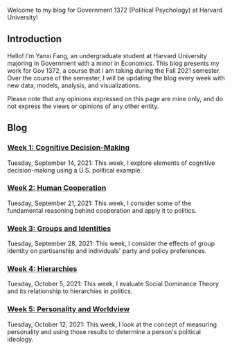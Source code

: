 Welcome to my blog for Government 1372 (Political Psychology) at Harvard University!

## Introduction
Hello! I'm Yanxi Fang, an undergraduate student at Harvard University majoring in Government with a minor in Economics. This blog presents my work for Gov 1372, a course that I am taking during the Fall 2021 semester. Over the course of the semester, I will be updating the blog every week with new data, models, analysis, and visualizations.

Please note that any opinions expressed on this page are mine only, and do not express the views or opinions of any other entity.

## Blog
### [Week 1: Cognitive Decision-Making](https://yanxifang.github.io/Gov-1372/2021/09/14/Week-One-Blog-Post.html)
Tuesday, September 14, 2021: This week, I explore elements of cognitive decision-making using a U.S. political example.

### [Week 2: Human Cooperation](https://yanxifang.github.io/Gov-1372/2021/09/21/Week-Two-Blog-Post.html)
Tuesday, September 21, 2021: This week, I consider some of the fundamental reasoning behind cooperation and apply it to politics.

### [Week 3: Groups and Identities](https://yanxifang.github.io/Gov-1372/2021/09/28/Week-Three-Blog-Post.html)
Tuesday, September 28, 2021: This week, I consider the effects of group identity on partisanship and individuals' party and policy preferences.

### [Week 4: Hierarchies](https://yanxifang.github.io/Gov-1372/2021/10/05/Week-Four-Blog-Post.html)
Tuesday, October 5, 2021: This week, I evaluate Social Dominance Theory and its relationship to hierarchies in politics.

### [Week 5: Personality and Worldview](https://yanxifang.github.io/Gov-1372/2021/10/12/Week-Five-Blog-Post.html)
Tuesday, October 12, 2021: This week, I look at the concept of measuring personality and using those results to determine a person's political ideology.
